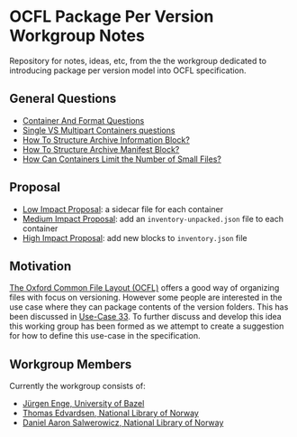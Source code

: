 # OCFL Package Per Version Workgroup Notes
Repository for notes, ideas, etc, from the the workgroup dedicated to introducing package per version model into OCFL specification.

## General Questions
* [Container And Format Questions](container-and-format-questions.md)
* [Single VS Multipart Containers questions](single-vs-multipart-containers-questions.md)
* [How To Structure Archive Information Block?](archive-information-block.md)
* [How To Structure Archive Manifest Block?](archive-manifest-block.md)
* [How Can Containers Limit the Number of Small Files?](limit-number-of-small-files.md)

## Proposal
* [Low Impact Proposal](proposal-low-impact.md): a sidecar file for each container
* [Medium Impact Proposal](proposal-medium-impact.md): add an `inventory-unpacked.json` file to each container
* [High Impact Proposal](proposal-high-impact.md): add new blocks to `inventory.json` file

## Motivation
[The Oxford Common File Layout (OCFL)](https://github.com/OCFL/spec "OCFL spec repository on GitHub") offers a good way of organizing files with focus on versioning.
However some people are interested in the use case where they can package contents of the version folders.
This has been discussed in [Use-Case 33](https://github.com/OCFL/Use-Cases/issues/33 "Discussion surrounding 'Package per version storage' use-case").
To further discuss and develop this idea this working group has been formed as we attempt to create a suggestion for how to define this use-case in the specification.

## Workgroup Members
Currently the workgroup consists of:

- [Jürgen Enge, University of Bazel](https://www.linkedin.com/in/j%C3%BCrgen-enge-287873)
- [Thomas Edvardsen, National Library of Norway](https://www.linkedin.com/in/thomasedvardsen)
- [Daniel Aaron Salwerowicz, National Library of Norway](https://www.linkedin.com/in/salwerowicz)
